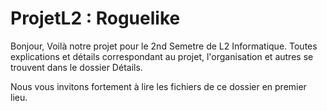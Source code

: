 # ProjetL2 : Roguelike

Bonjour,
Voilà notre projet pour le 2nd Semetre de L2 Informatique.
Toutes explications et détails correspondant au projet, l'organisation et autres se trouvent dans le dossier Détails.

Nous vous invitons fortement à lire les fichiers de ce dossier en premier lieu.
